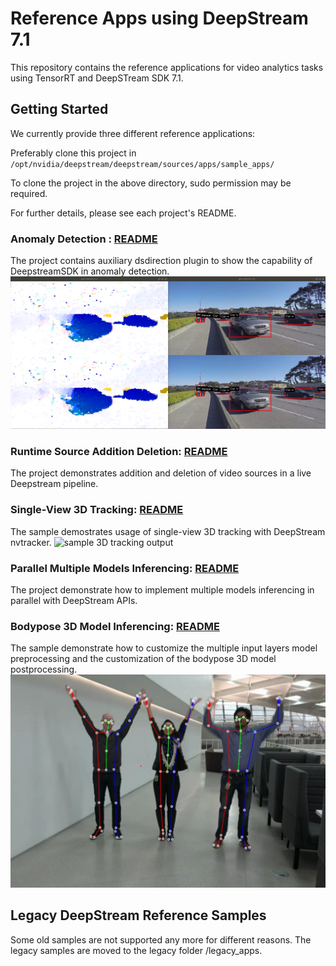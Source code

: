 # Reference Apps using DeepStream 7.1

This repository contains the reference applications for video analytics tasks using TensorRT and DeepSTream SDK 7.1.

## Getting Started ##
We currently provide three different reference applications:

Preferably clone this project in
`/opt/nvidia/deepstream/deepstream/sources/apps/sample_apps/`

To clone the project in the above directory, sudo permission may be required.

For further details, please see each project's README.

### Anomaly Detection : [README](anomaly/README.md) ###
  The project contains auxiliary dsdirection plugin to show the capability of DeepstreamSDK in anomaly detection.
  ![sample anomaly output](anomaly/.opticalflow.png)
### Runtime Source Addition Deletion: [README](runtime_source_add_delete/README.md) ###
  The project demonstrates addition and deletion of video sources in a live Deepstream pipeline.
### Single-View 3D Tracking: [README](deepstream-tracker-3d/README.md) ###
  The sample demostrates usage of single-view 3D tracking with DeepStream nvtracker.
  ![sample 3D tracking output](deepstream-tracker-3d/figures/.retail_viz.png)
### Parallel Multiple Models Inferencing: [README](deepstream_parallel_inference_app/README.md) ###
  The project demonstrate how to implement multiple models inferencing in parallel with DeepStream APIs.
### Bodypose 3D Model Inferencing: [README](deepstream-bodypose-3d/README.md) ###
  The sample demonstrate how to customize the multiple input layers model preprocessing and the customization of the bodypose 3D model postprocessing.
  ![Bodypose 3D sample output](deepstream-bodypose-3d/sources/.screenshot.png)

## Legacy DeepStream Reference Samples
Some old samples are not supported any more for different reasons. The legacy samples are moved to the legacy folder /legacy_apps.
